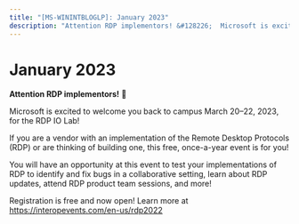 ```yaml
---
title: "[MS-WININTBLOGLP]: January 2023"
description: "Attention RDP implementors! &#128226;  Microsoft is excited to welcome you back to campus March 20–22, 2023, for the RDP IO Lab!   If you are a"
---
```


# January 2023

<p> </p>
<p><b>Attention RDP implementors!</b> &#128226;</p>

<p>Microsoft is excited to welcome you back to campus March 20–22,
2023, for the RDP IO Lab! </p>

<p>If you are a vendor with an implementation of the Remote
Desktop Protocols (RDP) or are thinking of building one, this free, once-a-year
event is for you!</p>

<p>You will have an opportunity at this event to test your
implementations of RDP to identify and fix bugs in a collaborative setting,
learn about RDP updates, attend RDP product team sessions, and more! </p>

<p>Registration is free and now open! Learn more at <span><a href="https://interopevents.com/en-us/rdp2022">https://interopevents.com/en-us/rdp2022</a></span></p>


                